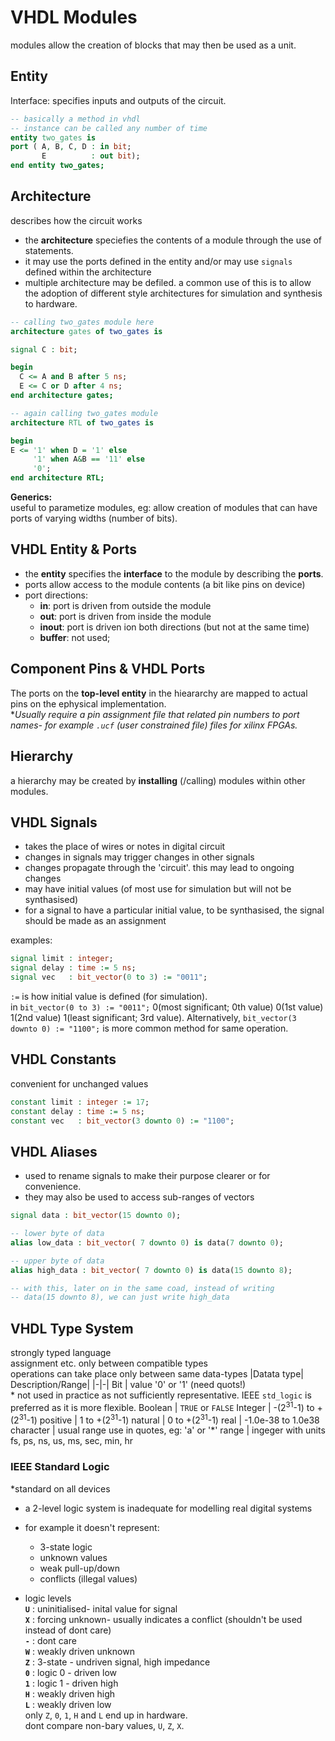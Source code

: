 # VHDL Modules
modules allow the creation of blocks that may then be used as a unit.

## Entity
Interface: specifies inputs and outputs of the circuit.
```vhdl
-- basically a method in vhdl
-- instance can be called any number of time
entity two_gates is 
port ( A, B, C, D : in bit;
       E          : out bit);
end entity two_gates;
```

## Architecture
describes how the circuit works
- the **architecture** speciefies the contents of a module through the use of statements.
- it may use the ports defined in the entity and/or may use `signals` defined within the architecture 
- multiple architecture may be defiled. a common use of this is to allow the adoption of different style architectures for simulation and synthesis to hardware.
```vhdl
-- calling two_gates module here
architecture gates of two_gates is

signal C : bit;

begin
  C <= A and B after 5 ns;
  E <= C or D after 4 ns;
end architecture gates;
```

```vhdl
-- again calling two_gates module
architecture RTL of two_gates is

begin
E <= '1' when D = '1' else
     '1' when A&B == '11' else
     '0';
end architecture RTL;
```

**Generics:**<br>
useful to parametize modules, eg: allow creation of modules that can have ports of varying widths (number of bits).


## VHDL Entity & Ports
- the **entity** specifies the **interface** to the module by describing the **ports**.
- ports allow access to the module contents (a bit like pins on device)
- port directions:
  - **in**:  port is driven from outside the module
  - **out**: port is driven from inside the module
  - **inout**: port is driven ion both directions (but not at the same time)
  - **buffer**: not used; 

## Component Pins & VHDL Ports
The ports on the **top-level entity** in the hieararchy are mapped to actual pins on the ephysical implementation. <br>
**Usually require a pin assignment file that related pin numbers to port names- for example `.ucf` (user constrained file) files for xilinx FPGAs.*

## Hierarchy
a hierarchy may be created by **installing** (/calling) modules within other modules. 

## VHDL Signals
- takes the place of wires or notes in digital circuit
- changes in signals may trigger changes in other signals
- changes propagate through the 'circuit'. this may lead to ongoing changes
- may have initial values (of most use for simulation but will not be synthasised)
- for a signal to have a particular initial value, to be synthasised, the signal should be made as an assignment

examples:
```vhdl
signal limit : integer;
signal delay : time := 5 ns;
signal vec   : bit_vector(0 to 3) := "0011";
```
`:=` is how initial value is defined (for simulation).<br>
in `bit_vector(0 to 3) := "0011";` 0(most significant; 0th value) 0(1st value) 1(2nd value) 1(least significant; 3rd value). Alternatively, `bit_vector(3 downto 0) := "1100";` is more common method for same operation.

## VHDL Constants
convenient for unchanged values
```vhdl
constant limit : integer := 17;
constant delay : time := 5 ns;
constant vec   : bit_vector(3 downto 0) := "1100";
```

## VHDL Aliases
- used to rename signals to make their purpose clearer or for convenience.
- they may also be used to access sub-ranges of vectors
```vhdl
signal data : bit_vector(15 downto 0);

-- lower byte of data
alias low_data : bit_vector( 7 downto 0) is data(7 downto 0);

-- upper byte of data
alias high_data : bit_vector( 7 downto 0) is data(15 downto 8);

-- with this, later on in the same coad, instead of writing 
-- data(15 downto 8), we can just write high_data
```

## VHDL Type System
strongly typed language
<br> assignment etc. only between compatible types
<br> operations can take place only between same data-types
|Datata type| Description/Range|
|-|-|
Bit       | value '0' or '1' (need quots!) <br> \* not used in practice as not sufficiently representative. IEEE `std_logic` is preferred as it is more flexible.
Boolean   | `TRUE` or `FALSE`
Integer   | -(2<sup>31</sup>-1) to +(2<sup>31</sup>-1)
positive  | 1 to +(2<sup>31</sup>-1)
natural   | 0 to +(2<sup>31</sup>-1)
real      | -1.0e-38 to 1.0e38
character | usual range use in quotes, eg: 'a' or '*'
range     | ingeger with units fs, ps, ns, us, ms, sec, min, hr


### IEEE Standard Logic
*standard on all devices
- a 2-level logic system is inadequate for modelling real digital systems
- for example it doesn't represent:
  - 3-state logic
  - unknown values
  - weak pull-up/down
  - conflicts (illegal values)

- logic levels <br>
  **`U`** : uninitialised- inital value for signal   
  **`X`** : forcing unknown- usually indicates a conflict (shouldn't be used instead of dont care)  
  **`-`** : dont care  
  **`W`** : weakly driven unknown  
  **`Z`** : 3-state - undriven signal, high impedance  
  **`0`** : logic 0 - driven low  
  **`1`** : logic 1 - driven high  
  **`H`** : weakly driven high  
  **`L`** : weakly driven low   
  only `Z`, `0`, `1`, `H` and `L` end up in hardware.<br>
  dont compare non-bary values, `U`, `Z`, `X`.
